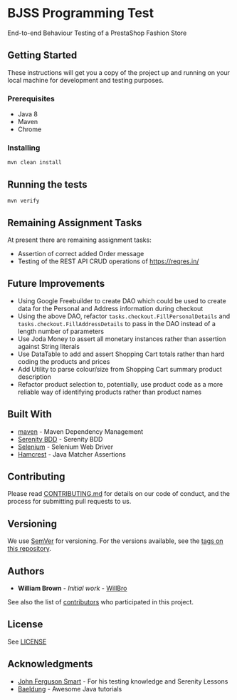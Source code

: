 # BJSS Programming Test

End-to-end Behaviour Testing of a PrestaShop Fashion Store

## Getting Started

These instructions will get you a copy of the project up and running on your local machine for development and testing purposes.

### Prerequisites

* Java 8
* Maven
* Chrome

### Installing

```
mvn clean install
```

## Running the tests

```
mvn verify
```

## Remaining Assignment Tasks

At present there are remaining assignment tasks:

* Assertion of correct added Order message
* Testing of the REST API CRUD operations of https://reqres.in/

## Future Improvements

* Using Google Freebuilder to create DAO which could be used to create data for the Personal and Address information during checkout
* Using the above DAO, refactor ```tasks.checkout.FillPersonalDetails``` and ```tasks.checkout.FillAddressDetails``` to pass in the DAO instead of a length number of parameters
* Use Joda Money to assert all monetary instances rather than assertion against String literals
* Use DataTable to add and assert Shopping Cart totals rather than hard coding the products and prices
* Add Utility to parse colour/size from Shopping Cart summary product description
* Refactor product selection to, potentially, use product code as a more reliable way of identifying products rather than product names

## Built With

* [maven](https://nodejs.org/en/) - Maven Dependency Management
* [Serenity BDD](http://www.thucydides.info) - Serenity BDD
* [Selenium](https://www.seleniumhq.org/) - Selenium Web Driver
* [Hamcrest](http://hamcrest.org/JavaHamcrest/) - Java Matcher Assertions

## Contributing

Please read [CONTRIBUTING.md](https://github.com/WillBro/lets-go-shopping-automation/blob/master/CONTRIBUTING.md) for details on our code of conduct, and the process for submitting pull requests to us.

## Versioning

We use [SemVer](http://semver.org/) for versioning. For the versions available, see the [tags on this repository](https://github.com/WillBro/lets-go-shopping-automation/tags).

## Authors

* **William Brown** - *Initial work* - [WillBro](https://github.com/WillBro)

See also the list of [contributors](https://github.com/WillBro/lets-go-shopping-automation/contributors) who participated in this project.

## License

See [LICENSE](https://github.com/WillBro/lets-go-shopping-automation/LICENSE.md)

## Acknowledgments

* [John Ferguson Smart](https://johnfergusonsmart.com/) - For his testing knowledge and Serenity Lessons
* [Baeldung](http://www.baeldung.com/) - Awesome Java tutorials
